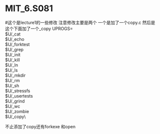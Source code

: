 # MIT_6.S081
#这个是lecture1的一些修改
注意修改主要是两个 一个是加了一个copy.c 
然后是这个下面加了一个_copy
UPROGS=\
	$U/_cat\
	$U/_echo\
	$U/_forktest\
	$U/_grep\
	$U/_init\
	$U/_kill\
	$U/_ln\
	$U/_ls\
	$U/_mkdir\
	$U/_rm\
	$U/_sh\
	$U/_stressfs\
	$U/_usertests\
	$U/_grind\
	$U/_wc\
	$U/_zombie\
	$U/_copy\

不止添加了copy还有forkexe 和open